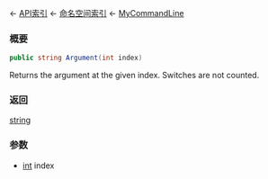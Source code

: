 ← [API索引](Api-Index) ← [命名空间索引](Namespace-Index) ← [MyCommandLine](VRage.Game.ModAPI.Ingame.Utilities.MyCommandLine)

### 概要

```csharp
public string Argument(int index)
```

Returns the argument at the given index. Switches are not counted.

### 返回

[string](https://docs.microsoft.com/en-us/dotnet/api/System.String?view=netframework-4.6)



### 参数

* [int](https://docs.microsoft.com/en-us/dotnet/api/System.Int32?view=netframework-4.6) index
